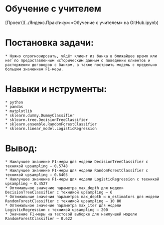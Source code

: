 # Обучение с учителем

[Проект](../Яндекс.Практикум «Обучение с учителем» на GitHub.ipynb)

# Постановка задачи:  
	* Нужно спрогнозировать, уйдёт клиент из банка в ближайшее время или нет по предоставленным историческим данным о поведении клиентов и расторжении договоров с банком, а также построить модель с предельно большим значением F1-меры.
# Навыки и нструменты:  
	* python  
	* pandas
	* matplotlib
	* sklearn.dummy.DummyClassifier
	* sklearn.tree.DecisionTreeClassifier 
	* sklearn.ensemble.RandomForestClassifier 
	* sklearn.linear_model.LogisticRegression
# Вывод:  
	* Наилучшее значение F1-меры для модели DecisionTreeClassifier с техникой upsampling — 0.5748  
	* Наилучшее значение F1-меры для модели RandomForestClassifier с техникой upsampling — 0.6403  
	* Наилучшее значение F1-меры для модели LogisticRegression с техникой upsampling — 0.4527  
	* Оптимальное значение параметра max_depth для модели DecisionTreeClassifier с техникой upsampling — 6  
	* Оптимальные значения параметров max_depth и n_estimators для модели RandomForestClassifier с техникой upsampling — 10 80  
	* Оптимальное значение параметра max_iter для модели LogisticRegression с техникой upsampling — 200  
	* Значение F1-меры на тестовой выборке для наилучшей модели RandomForestClassifier — 0.622  
